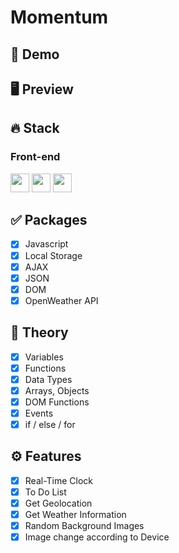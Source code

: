 # Momentum

## 🔗 Demo

## 🖥 Preview

## 🔥 Stack

### Front-end

<img height="30" src="https://img.shields.io/badge/HTML5-E34F26?style=for-the-badge&logo=HTML5&logoColor=white" /> <img height="30" src="https://img.shields.io/badge/CSS3-1572B6?style=for-the-badge&logo=CSS3&logoColor=white"/> 
<img height="30" src="https://img.shields.io/badge/Javascript-black?style=for-the-badge&logo=Javascript&logoColor=F7DF1E"/>

## ✅ Packages

- [x] Javascript   
- [x] Local Storage   
- [x] AJAX    
- [x] JSON  
- [x] DOM
- [x] OpenWeather API

## 📖 Theory

- [x] Variables
- [x] Functions
- [x] Data Types
- [x] Arrays, Objects
- [x] DOM Functions
- [x] Events
- [x] if / else / for

## ⚙ Features

- [x] Real-Time Clock
- [x] To Do List
- [x] Get Geolocation
- [x] Get Weather Information
- [x] Random Background Images
- [x] Image change according to Device
